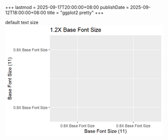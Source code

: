 +++
lastmod = 2025-09-17T20:00:00+08:00
publishDate = 2025-09-12T18:00:00+08:00
title = "ggplot2 pretty"
+++

default text size
![alt text](images/demo-default-text-sizes-1.png)
